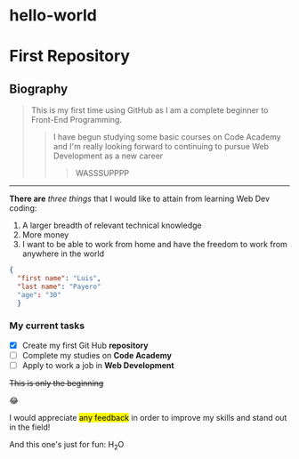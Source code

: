# hello-world

<h1> First Repository </h1>

<h2> Biography </h2>

> This is my first time using GitHub as I am a complete beginner to Front-End Programming.
>
>> I have begun studying some basic courses on Code Academy and I'm really looking forward to continuing to pursue Web Development as a new career
>>> WASSSUPPPP

____

**There are** *three things* that I would like to attain from learning Web Dev coding:

1. A larger breadth of relevant technical knowledge
2. More money
3. I want to be able to work from home and have the freedom to work from anywhere in the world

```json
{
  "first name": "Luis",
  "last name": "Payero"
  "age": "30"
  }
```

<h3> My current tasks </h3>

- [x] Create my first Git Hub **repository**
- [ ] Complete my studies on **Code Academy**
- [ ] Apply to work a job in **Web Development**

~~This is only the beginning~~

:joy: 

I would appreciate <mark>any feedback</mark> in order to improve my skills and stand out in the field!

And this one's just for fun: H<sub>2</sub>O
